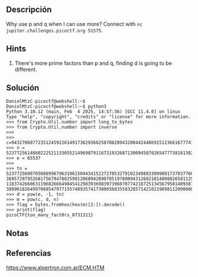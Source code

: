 ## Descripción 
Why use p and q when I can use more? Connect with `nc jupiter.challenges.picoctf.org 51575`.
## Hints
1. There's more prime factors than p and q, finding d is going to be different.
## Solución
```
DanielMtzC-picoctf@webshell:~$ 
DanielMtzC-picoctf@webshell:~$ python3
Python 3.10.12 (main, Feb  4 2025, 14:57:36) [GCC 11.4.0] on linux
Type "help", "copyright", "credits" or "license" for more information.
>>> from Crypto.Util.number import long_to_bytes
>>> from Crypto.Util.number import inverse
>>> 
>>> c=9432706077235124592261491736293602587082894320044244869151236616777417833611841065688449996605181186200336314944563622056043832666933533396766288067294135797207301612828586643548750158122911260475024042652766012902151378370905489247370766890383713802481808785817401108990229202552949782740960624020639149974798766761220274025130527870719168421
>>> n = 52377256148602225211330552149698791167319326871300945870265477738181302113013539652667892856524327266468274269429116089327602383195722898020461333599819014772906728797497716191251984920861811525415697147435287870288880171573431518209422879427795984952941309963241462667240527854810816369651273739880082079995510682614031349418534156411470576829
>>> e = 65537
>>> 
>>> tn = 5237725600705088996796319615044341522727853279102349883309980173703776625692897050
3695729795268175679478025981206094289070519780094312682101400882650112917708859077353938911
1183742660631196826664984541298393698397396070774218725134567950140938185926685362986826452
38996182649970685479771557489357417380656835583285714210219098112000000000000000
>>> d = pow(e, -1, tn)
>>> m = pow(c, d, n)
>>> flag = bytes.fromhex(hex(m)[2:]).decode()
>>> print(flag)
picoCTF{too_many_fact0rs_0731311}
```
## Notas

## Referencias
https://www.alpertron.com.ar/ECM.HTM